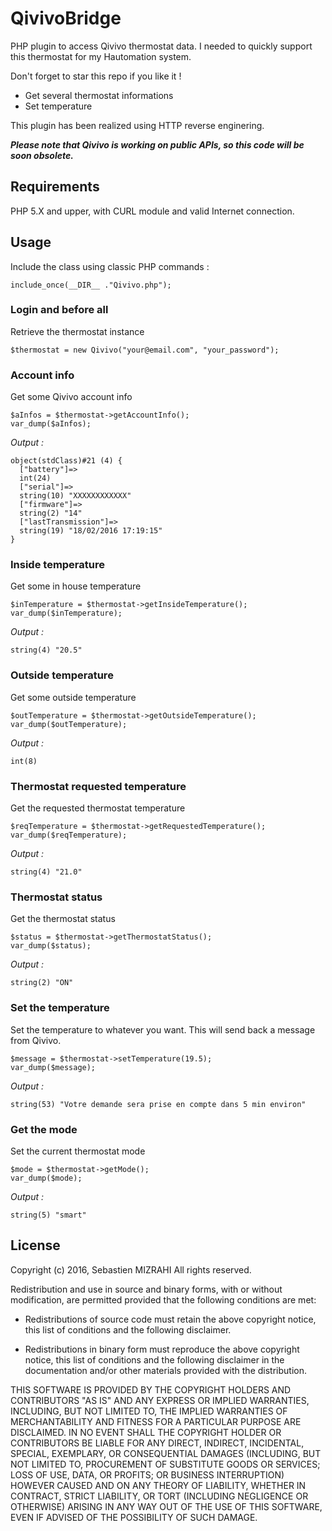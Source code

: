 # QivivoBridge
PHP plugin to access Qivivo thermostat data. I needed to quickly support this thermostat for my Hautomation system.

Don't forget to star this repo if you like it !

* Get several thermostat informations 
* Set temperature

This plugin has been realized using HTTP reverse enginering. 

***Please note that Qivivo is working on public APIs, so this code will be soon obsolete.***

## Requirements

PHP 5.X and upper, with CURL module and valid Internet connection.

## Usage

Include the class using classic PHP commands :

`include_once(__DIR__ ."Qivivo.php");`

### Login and before all

Retrieve the thermostat instance

`$thermostat = new Qivivo("your@email.com", "your_password");`

### Account info

Get some Qivivo account info

	$aInfos = $thermostat->getAccountInfo();
	var_dump($aInfos);

*Output :*

	object(stdClass)#21 (4) {
	  ["battery"]=>
	  int(24)
	  ["serial"]=>
	  string(10) "XXXXXXXXXXXX"
	  ["firmware"]=>
	  string(2) "14"
	  ["lastTransmission"]=>
	  string(19) "18/02/2016 17:19:15"
	}
	
### Inside temperature

Get some in house temperature

	$inTemperature = $thermostat->getInsideTemperature();
	var_dump($inTemperature);

*Output :*

	string(4) "20.5"

### Outside temperature

Get some outside temperature

	$outTemperature = $thermostat->getOutsideTemperature();
	var_dump($outTemperature);

*Output :*

	int(8)

### Thermostat requested temperature

Get the requested thermostat temperature

	$reqTemperature = $thermostat->getRequestedTemperature();
	var_dump($reqTemperature);

*Output :*

	string(4) "21.0"

### Thermostat status

Get the thermostat status

	$status = $thermostat->getThermostatStatus();
	var_dump($status);

*Output :*

	string(2) "ON"


### Set the temperature

Set the temperature to whatever you want. This will send back a message from Qivivo.

	$message = $thermostat->setTemperature(19.5);
	var_dump($message);

*Output :*

	string(53) "Votre demande sera prise en compte dans 5 min environ"

### Get the mode

Set the current thermostat mode

	$mode = $thermostat->getMode();
	var_dump($mode);

*Output :*

	string(5) "smart"


## License

Copyright (c) 2016, Sebastien MIZRAHI
All rights reserved.

Redistribution and use in source and binary forms, with or without
modification, are permitted provided that the following conditions are met:

* Redistributions of source code must retain the above copyright notice, this
  list of conditions and the following disclaimer.

* Redistributions in binary form must reproduce the above copyright notice,
  this list of conditions and the following disclaimer in the documentation
  and/or other materials provided with the distribution.

THIS SOFTWARE IS PROVIDED BY THE COPYRIGHT HOLDERS AND CONTRIBUTORS "AS IS"
AND ANY EXPRESS OR IMPLIED WARRANTIES, INCLUDING, BUT NOT LIMITED TO, THE
IMPLIED WARRANTIES OF MERCHANTABILITY AND FITNESS FOR A PARTICULAR PURPOSE ARE
DISCLAIMED. IN NO EVENT SHALL THE COPYRIGHT HOLDER OR CONTRIBUTORS BE LIABLE
FOR ANY DIRECT, INDIRECT, INCIDENTAL, SPECIAL, EXEMPLARY, OR CONSEQUENTIAL
DAMAGES (INCLUDING, BUT NOT LIMITED TO, PROCUREMENT OF SUBSTITUTE GOODS OR
SERVICES; LOSS OF USE, DATA, OR PROFITS; OR BUSINESS INTERRUPTION) HOWEVER
CAUSED AND ON ANY THEORY OF LIABILITY, WHETHER IN CONTRACT, STRICT LIABILITY,
OR TORT (INCLUDING NEGLIGENCE OR OTHERWISE) ARISING IN ANY WAY OUT OF THE USE
OF THIS SOFTWARE, EVEN IF ADVISED OF THE POSSIBILITY OF SUCH DAMAGE.












